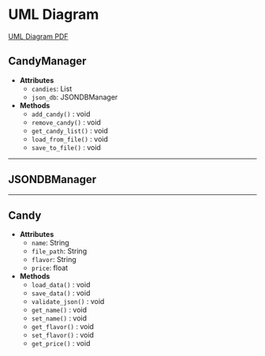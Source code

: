 # UML Diagram
[UML Diagram PDF](./Uml%20diagram.pdf)


## CandyManager
- **Attributes**
  - `candies`: List
  - `json_db`: JSONDBManager
- **Methods**
  - `add_candy()` : void
  - `remove_candy()` : void
  - `get_candy_list()` : void
  - `load_from_file()` : void
  - `save_to_file()` : void

---

## JSONDBManager

---

## Candy
- **Attributes**
  - `name`: String
  - `file_path`: String
  - `flavor`: String
  - `price`: float
- **Methods**
  - `load_data()` : void
  - `save_data()` : void
  - `validate_json()` : void
  - `get_name()` : void
  - `set_name()` : void
  - `get_flavor()` : void
  - `set_flavor()` : void
  - `get_price()` : void



